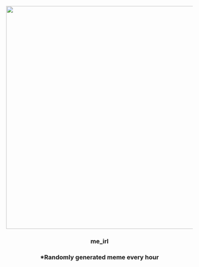 <p align="center">
        <img src="https://i.redd.it/elgvjgfzdnv81.jpg" width="600" height="600">
        </p>
        <h3 align="center">me_irl</h3>
        <h3 align="center">*Randomly generated meme every hour</h3>
    